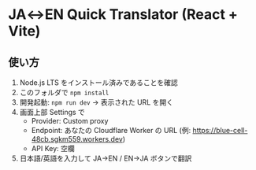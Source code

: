 # JA↔EN Quick Translator (React + Vite)

## 使い方
1. Node.js LTS をインストール済みであることを確認
2. このフォルダで `npm install`
3. 開発起動: `npm run dev` → 表示された URL を開く
4. 画面上部 Settings で
   - Provider: Custom proxy
   - Endpoint: あなたの Cloudflare Worker の URL (例: https://blue-cell-48cb.sgkm559.workers.dev)
   - API Key: 空欄
5. 日本語/英語を入力して JA→EN / EN→JA ボタンで翻訳
